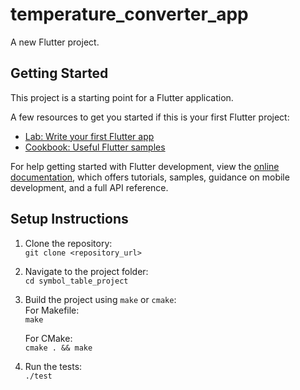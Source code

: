 # temperature_converter_app

A new Flutter project.

## Getting Started

This project is a starting point for a Flutter application.

A few resources to get you started if this is your first Flutter project:

- [Lab: Write your first Flutter app](https://docs.flutter.dev/get-started/codelab)
- [Cookbook: Useful Flutter samples](https://docs.flutter.dev/cookbook)

For help getting started with Flutter development, view the
[online documentation](https://docs.flutter.dev/), which offers tutorials,
samples, guidance on mobile development, and a full API reference.

## **Setup Instructions**

1. Clone the repository:  
   `git clone <repository_url>`

2. Navigate to the project folder:  
   `cd symbol_table_project`

3. Build the project using `make` or `cmake`:  
   For Makefile:  
   `make`

   For CMake:  
   `cmake . && make`

4. Run the tests:  
   `./test`
